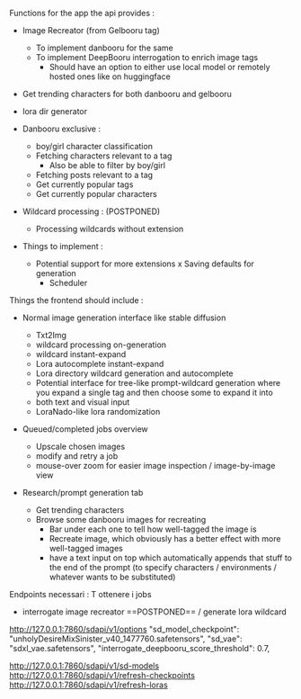 Functions for the app the api provides :

- Image Recreator (from Gelbooru tag) 
  - To implement danbooru for the same 
  - To implement DeepBooru interrogation to enrich image tags
    - Should have an option to either use local model or remotely hosted ones like on huggingface
- Get trending characters for both danbooru and gelbooru
- lora dir generator

- Danbooru exclusive :
  - boy/girl character classification
  - Fetching characters relevant to a tag
    - Also be able to filter by boy/girl
  - Fetching posts relevant to a tag
  - Get currently popular tags
  - Get currently popular characters

- Wildcard processing : (POSTPONED)
  - Processing wildcards without extension

- Things to implement :
  - Potential support for more extensions 
  x Saving defaults for generation
    - Scheduler

Things the frontend should include :
- Normal image generation interface like stable diffusion
  - Txt2Img
  - wildcard processing on-generation
  - wildcard instant-expand
  - Lora autocomplete instant-expand
  - Lora directory wildcard generation and autocomplete
  - Potential interface for tree-like prompt-wildcard generation where you expand a single tag and then choose some to expand it into
  - both text and visual input
  - LoraNado-like lora randomization

- Queued/completed jobs overview
  - Upscale chosen images
  - modify and retry a job
  - mouse-over zoom for easier image inspection / image-by-image view

- Research/prompt generation tab
  - Get trending characters
  - Browse some danbooru images for recreating
    - Bar under each one to tell how well-tagged the image is
    - Recreate image, which obviously has a better effect with more well-tagged images
    - have a text input on top which automatically appends that stuff to the end of the prompt (to specify characters / environments / whatever wants to be substituted)


Endpoints necessari : 
T ottenere i jobs
- interrogate image recreator ==POSTPONED==
/ generate lora wildcard


http://127.0.0.1:7860/sdapi/v1/options
  "sd_model_checkpoint": "unholyDesireMixSinister_v40_1477760.safetensors",
  "sd_vae": "sdxl_vae.safetensors",
  "interrogate_deepbooru_score_threshold": 0.7,

http://127.0.0.1:7860/sdapi/v1/sd-models
http://127.0.0.1:7860/sdapi/v1/refresh-checkpoints
http://127.0.0.1:7860/sdapi/v1/refresh-loras
